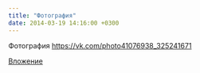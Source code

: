 ```yaml
---
title: "Фотография"
date: 2014-03-19 14:16:00 +0300
---
```


Фотография
https://vk.com/photo41076938_325241671

[Вложение](https://vk.com/photo41076938_325241671)
